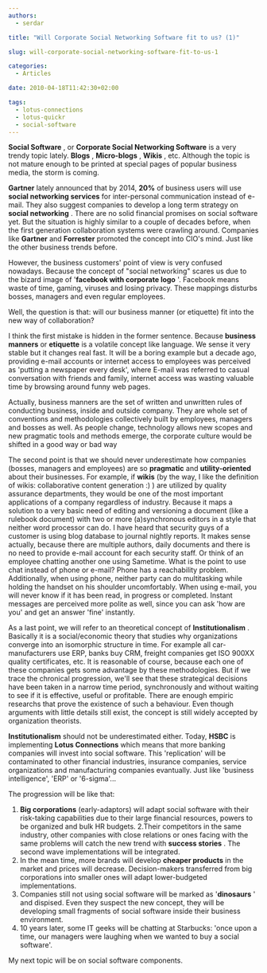 ```yaml
---
authors:
  - serdar

title: "Will Corporate Social Networking Software fit to us? (1)"

slug: will-corporate-social-networking-software-fit-to-us-1

categories:
  - Articles

date: 2010-04-18T11:42:30+02:00

tags:
  - lotus-connections
  - lotus-quickr
  - social-software
---
```


**Social Software** , or **Corporate Social Networking Software** is a very trendy topic lately. **Blogs** , **Micro-blogs** , **Wikis** , etc. Although the topic is not mature enough to be printed at special pages of popular business media, the storm is coming.
<!-- more -->
**Gartner** lately announced that by 2014, **20%** of business users will use **social networking services** for inter-personal communication instead of e-mail. They also suggest companies to develop a long term strategy on **social networking** . There are no solid financial promises on social software yet. But the situation is highly similar to a couple of decades before, when the first generation collaboration systems were crawling around. Companies like **Gartner** and **Forrester** promoted the concept into CIO's mind. Just like the other business trends before.

However, the business customers' point of view is very confused nowadays. Because the concept of "social networking" scares us due to the bizard image of '**facebook with corporate logo** '. Facebook means waste of time, gaming, viruses and losing privacy. These mappings disturbs bosses, managers and even regular employees.

Well, the question is that: will our business manner (or etiquette) fit into the new way of collaboration?

I think the first mistake is hidden in the former sentence. Because **business manners** or **etiquette** is a volatile concept like language. We sense it very stable but it changes real fast. It will be a boring example but a decade ago, providing e-mail accounts or internet access to employees was perceived as 'putting a newspaper every desk', where E-mail was referred to casual conversation with friends and family, internet access was wasting valuable time by browsing around funny web pages.

Actually, business manners are the set of written and unwritten rules of conducting business, inside and outside company. They are whole set of conventions and methodologies collectively built by employees, managers and bosses as well. As people change, technology allows new scopes and new pragmatic tools and methods emerge, the corporate culture would be shifted in a good way or bad way

The second point is that we should never underestimate how companies (bosses, managers and employees) are so **pragmatic** and **utility-oriented** about their businesses. For example, if **wikis** (by the way, I like the definition of wikis: collaborative content generation :) ) are utilized by quality assurance departments, they would be one of the most important applications of a company regardless of industry. Because it maps a solution to a very basic need of editing and versioning a document (like a rulebook document) with two or more (a)synchronous editors in a style that neither word processor can do. I have heard that security guys of a customer is using blog database to journal nightly reports. It makes sense actually, because there are multiple authors, daily documents and there is no need to provide e-mail account for each security staff. Or think of an employee chatting another one using Sametime. What is the point to use chat instead of phone or e-mail? Phone has a reachability problem. Additionally, when using phone, neither party can do multitasking while holding the handset on his shoulder uncomfortably. When using e-mail, you will never know if it has been read, in progress or completed. Instant messages are perceived more polite as well, since you can ask 'how are you' and get an answer 'fine' instantly.

As a last point, we will refer to an theoretical concept of **Institutionalism** . Basically it is a social/economic theory that studies why organizations converge into an isomorphic structure in time. For example all car-manufacturers use ERP, banks buy CRM, freight companies get ISO 900XX quality certificates, etc. It is reasonable of course, because each one of these companies gets some advantage by these methodologies. But if we trace the chronical progression, we'll see that these strategical decisions have been taken in a narrow time period, synchronously and without waiting to see if it is effective, useful or profitable. There are enough empiric researchs that prove the existence of such a behaviour. Even though arguments with little details still exist, the concept is still widely accepted by organization theorists.

**Institutionalism** should not be underestimated either. Today, **HSBC** is implementing **Lotus Connections** which means that more banking companies will invest into social software. This 'replication' will be contaminated to other financial industries, insurance companies, service organizations and manufacturing companies evantually. Just like 'business intelligence', 'ERP' or '6-sigma'...

The progression will be like that:

1. **Big corporations** (early-adaptors) will adapt social software with their risk-taking capabilities due to their large financial resources, powers to be organized and bulk HR budgets.
2.Their competitors in the same industry, other companies with close relations or ones facing with the same problems will catch the new trend with **success stories** . The second wave implementations will be integrated.
3. In the mean time, more brands will develop **cheaper products** in the market and prices will decrease. Decision-makers transferred from big corporations into smaller ones will adapt lower-budgeted implementations.
4. Companies still not using social software will be marked as '**dinosaurs** ' and dispised. Even they suspect the new concept, they will be developing small fragments of social software inside their business environment.
5. 10 years later, some IT geeks will be chatting at Starbucks: 'once upon a time, our managers were laughing when we wanted to buy a social software'.

My next topic will be on social software components.
